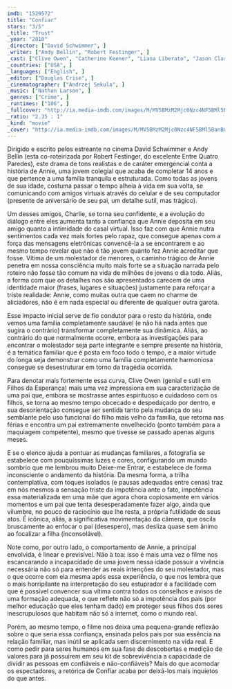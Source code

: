 ```yaml
---
imdb: "1529572"
title: "Confiar"
stars: "3/5"
_title: "Trust"
_year: "2010"
_director: ["David Schwimmer", ]
_writer: ["Andy Bellin", "Robert Festinger", ]
_cast: ["Clive Owen", "Catherine Keener", "Liana Liberato", "Jason Clarke", "Viola Davis", "Chris Henry Coffey", "Spencer Curnutt", "Aislinn DeButch", "Noah Emmerich", ]
_countries: ["USA", ]
_languages: ["English", ]
_editor: ["Douglas Crise", ]
_cinematographer: ["Andrzej Sekula", ]
_music: ["Nathan Larson", ]
_genres: ["Crime", ]
_runtimes: ["106", ]
_fullcover: "http://ia.media-imdb.com/images/M/MV5BMzM2Mjc0Nzc4NF5BMl5BanBnXkFtZTcwNDk0MjY0NA@@.jpg"
_ratio: "2.35 : 1"
_kind: "movie"
_cover: "http://ia.media-imdb.com/images/M/MV5BMzM2Mjc0Nzc4NF5BMl5BanBnXkFtZTcwNDk0MjY0NA@@._V1._SX95_SY140_.jpg"
---
```



Dirigido e escrito pelos estreante no cinema David Schwimmer e Andy Bellin (esta co-roteirizada por Robert Festinger, do excelente Entre Quatro Paredes), este drama de tons realistas e de caráter emergencial conta a história de Annie, uma jovem colegial que acaba de completar 14 anos e que pertence a uma família tranquila e estruturada. Como todas as jovens de sua idade, costuma passar o tempo alheia à vida em sua volta, se comunicando com amigos virtuais através do celular e de seu computador (presente de aniversário de seu pai, um detalhe sutil, mas trágico).

Um desses amigos, Charlie, se torna seu confidente, e a evolução do diálogo entre eles aumenta tanto a confiança que Annie deposita em seu amigo quanto a intimidade do casal virtual. Isso faz com que Annie nutra sentimentos cada vez mais fortes pelo rapaz, que consegue apenas com a força das mensagens eletrônicas convencê-la a se encontrarem e ao mesmo tempo revelar que não é tão jovem quanto fez Annie acreditar que fosse. Vítima de um molestador de menores, o caminho trágico de Annie penetra em nossa consciência muito mais forte se a situação narrada pelo roteiro não fosse tão comum na vida de milhões de jovens o dia todo. Aliás, a forma com que os detalhes nos são apresentados carecem de uma identidade maior (frases, lugares e situações) justamente para reforçar a triste realidade: Annie, como muitas outra que caem no charme de aliciadores, não é em nada especial ou diferente de qualquer outra garota.

Esse impacto inicial serve de fio condutor para o resto da história, onde vemos uma família completamente saudável (e não há nada antes que sugira o contrário) transformar completamente sua dinâmica. Aliás, ao contrário do que normalmente ocorre, embora as investigações para encontrar o molestador seja parte integrante e sempre presente na história, é a temática familiar que é posta em foco todo o tempo, e a maior virtude do longa seja demonstrar como uma família completamente harmoniosa consegue se desestruturar em torno da tragédia ocorrida.

Para denotar mais fortemente essa curva, Clive Owen (genial e sutil em Filhos da Esperança) mais uma vez impressiona em sua caracterização de uma pai que, embora se mostrasse antes espirituoso e cuidadoso com os filhos, se torna ao mesmo tempo obcecado e despedaçado por dentro, e sua desorientação consegue ser sentida tanto pela mudança do seu semblante pelo uso funcional do filho mais velho da família, que retorna nas férias e encontra um pai extremamente envelhecido (ponto também para a maquiagem competente), mesmo que tivesse se passado apenas alguns meses.

E se o elenco ajuda a pontuar as mudanças familiares, a fotografia se estabelece com pouquíssimas luzes e cores, configurando um mundo sombrio que me lembrou muito Deixe-me Entrar, e estabelece de forma inconsciente o andamento da história. Da mesma forma, a trilha contemplativa, com toques isolados (e pausas adequadas entre cenas) traz em nós mesmos a sensação triste da impotência ante o fato, impotência essa materializada em uma mãe que agora chora copiosamente em vários momentos e um pai que tenta desesperadamente fazer algo, ainda que vilumbre, no pouco de raciocínio que lhe resta, a própria futilidade de seus atos. É icônica, aliás, a significativa movimentação da câmera, que oscila bruscamente ao enfocar o pai (desespero), mas desliza quase sem ânimo ao focalizar a filha (inconsolável).

Note como, por outro lado, o comportamento de Annie, a principal envolvida, é linear e previsível. Não à toa: isso é mais uma vez o filme nos escancarando a incapacidade de uma jovem nessa idade possuir a vivência necessária não só para entender as reais intenções do seu molestador, mas o que ocorre com ela mesma após essa experiência, o que nos lembra que o mais horripilante na interpretação do seu estuprador é a facilidade com que é possível convencer sua vítima contra todos os conselhos e avisos de uma formação adequada, o que reflete não só a impotência dos pais (por melhor educação que eles tenham dado) em proteger seus filhos dos seres inescrupulosos que habitam não só a internet, como o mundo real.

Porém, ao mesmo tempo, o filme nos deixa uma pequena-grande reflexão sobre o que seria essa confiança, ensinada pelos pais por sua essência na relação familiar, mas inútil se aplicada sem discernimento na vida real. E como pedir para seres humanos em sua fase de descobertas e medição de valores para já possuírem em seu kit de sobrevivência a capacidade de dividir as pessoas em confiáveis e não-confiáveis? Mais do que acomodar os espectadores, a retórica de Confiar acaba por deixá-los mais inquietos do que antes.

